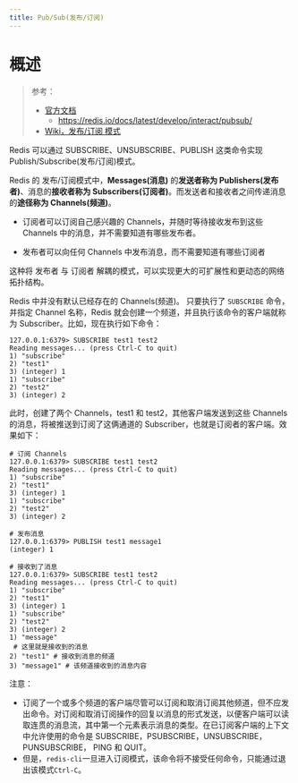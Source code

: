 ```yaml
---
title: Pub/Sub(发布/订阅)
---
```


# 概述

> 参考：
> 
> - [官方文档](https://redis.io/topics/pubsub)
>   - https://redis.io/docs/latest/develop/interact/pubsub/
> - [Wiki，发布/订阅 模式](https://en.wikipedia.org/wiki/Publish%E2%80%93subscribe_pattern)

Redis 可以通过 SUBSCRIBE、UNSUBSCRIBE、PUBLISH 这类命令实现 Publish/Subscribe(发布/订阅)模式。

Redis 的 发布/订阅模式中，**Messages(消息)** 的**发送者称为 Publishers(发布者)**、消息的**接收者称为 Subscribers(订阅者)**。而发送者和接收者之间传递消息的**途径称为 Channels(频道)**。

- 订阅者可以订阅自己感兴趣的 Channels，并随时等待接收发布到这些 Channels 中的消息，并不需要知道有哪些发布者。

- 发布者可以向任何 Channels 中发布消息，而不需要知道有哪些订阅者

这种将 发布者 与 订阅者 解耦的模式，可以实现更大的可扩展性和更动态的网络拓扑结构。

Redis 中并没有默认已经存在的 Channels(频道)。 只要执行了 `SUBSCRIBE` 命令，并指定 Channel 名称，Redis 就会创建一个频道，并且执行该命令的客户端就称为 Subscriber。比如，现在执行如下命令：

```basic
127.0.0.1:6379> SUBSCRIBE test1 test2
Reading messages... (press Ctrl-C to quit)
1) "subscribe"
2) "test1"
3) (integer) 1
1) "subscribe"
2) "test2"
3) (integer) 2
```

此时，创建了两个 Channels，test1 和 test2，其他客户端发送到这些 Channels 的消息，将被推送到订阅了这俩通道的 Subscriber，也就是订阅者的客户端。效果如下：

```
# 订阅 Channels
127.0.0.1:6379> SUBSCRIBE test1 test2
Reading messages... (press Ctrl-C to quit)
1) "subscribe"
2) "test1"
3) (integer) 1
1) "subscribe"
2) "test2"
3) (integer) 2

# 发布消息
127.0.0.1:6379> PUBLISH test1 message1
(integer) 1

# 接收到了消息
127.0.0.1:6379> SUBSCRIBE test1 test2
Reading messages... (press Ctrl-C to quit)
1) "subscribe"
2) "test1"
3) (integer) 1
1) "subscribe"
2) "test2"
3) (integer) 2
1) "message"
 # 这里就是接收到的消息
2) "test1" # 接收到消息的频道
3) "message1" # 该频道接收到的消息内容
```

注意：

- 订阅了一个或多个频道的客户端尽管可以订阅和取消订阅其他频道，但不应发出命令。对订阅和取消订阅操作的回复以消息的形式发送，以便客户端可以读取连贯的消息流，其中第一个元素表示消息的类型。在已订阅客户端的上下文中允许使用的命令是 SUBSCRIBE，PSUBSCRIBE，UNSUBSCRIBE，PUNSUBSCRIBE， PING 和 QUIT。
- 但是，`redis-cli`一旦进入订阅模式，该命令将不接受任何命令，只能通过退出该模式`Ctrl-C`。
